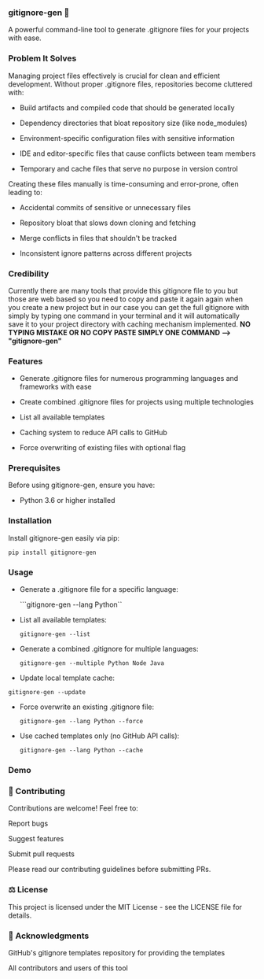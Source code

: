 ### gitignore-gen 🚀

A powerful command-line tool to generate .gitignore files for your projects with ease.

### Problem It Solves


Managing project files effectively is crucial for clean and efficient development. Without proper .gitignore files, repositories become cluttered with:
- Build artifacts and compiled code that should be generated locally

- Dependency directories that bloat repository size (like node_modules)

- Environment-specific configuration files with sensitive information

- IDE and editor-specific files that cause conflicts between team members

- Temporary and cache files that serve no purpose in version control

Creating these files manually is time-consuming and error-prone, often leading to:

- Accidental commits of sensitive or unnecessary files

- Repository bloat that slows down cloning and fetching

- Merge conflicts in files that shouldn't be tracked

- Inconsistent ignore patterns across different projects

### Credibility

Currently there are many tools that provide this gitignore file to you but those are web based so you need to copy and paste it again again when you create a new project but in our case you can get the full gitignore with simply by typing one command in your terminal and it will automatically save it to your project directory with caching mechanism implemented. **NO TYPING MISTAKE OR NO COPY PASTE SIMPLY ONE COMMAND --> "gitignore-gen"**

### Features

- Generate .gitignore files for numerous programming languages and frameworks with ease

- Create combined .gitignore files for projects using multiple technologies

- List all available templates

- Caching system to reduce API calls to GitHub

- Force overwriting of existing files with optional flag

### Prerequisites

Before using gitignore-gen, ensure you have:

- Python 3.6 or higher installed


### Installation
Install gitignore-gen easily via pip:

```pip install gitignore-gen```


### Usage
- Generate a .gitignore file for a specific language:

    ```gitignore-gen --lang Python``


- List all available templates:

    ```gitignore-gen --list```

- Generate a combined .gitignore for multiple languages:

    ```gitignore-gen --multiple Python Node Java```

- Update local template cache:

```gitignore-gen --update```

- Force overwrite an existing .gitignore file:

    ```gitignore-gen --lang Python --force```

- Use cached templates only (no GitHub API calls):

    ```gitignore-gen --lang Python --cache```

### Demo



### 🤝 Contributing
Contributions are welcome! Feel free to:

Report bugs

Suggest features

Submit pull requests

Please read our contributing guidelines before submitting PRs.

### ⚖️ License
This project is licensed under the MIT License - see the LICENSE file for details.

### 🙏 Acknowledgments
GitHub's gitignore templates repository for providing the templates

All contributors and users of this tool
